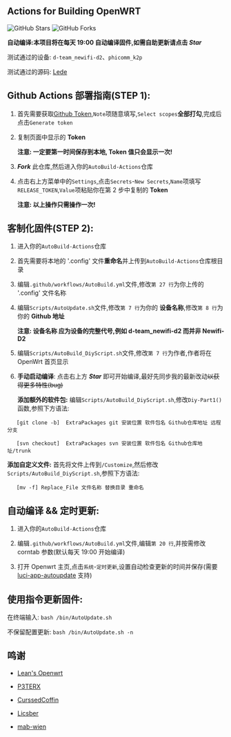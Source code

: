 ## Actions for Building OpenWRT

![GitHub Stars](https://img.shields.io/github/stars/Hyy2001X/AutoBuild-Actions.svg?style=flat-square&label=Stars&logo=github)
![GitHub Forks](https://img.shields.io/github/forks/Hyy2001X/AutoBuild-Actions.svg?style=flat-square&label=Forks&logo=github)

**自动编译:本项目将在每天 19:00 自动编译固件,如需自助更新请点击 ***Star*****

测试通过的设备: `d-team_newifi-d2`、`phicomm_k2p`

测试通过的源码: [Lede](https://github.com/coolsnowwolf/lede)

## Github Actions 部署指南(STEP 1):

1. 首先需要获取[Github Token](https://github.com/settings/tokens/new),`Note`项随意填写,`Select scopes`**全部打勾**,完成后点击`Generate token`

2. 复制页面中显示的 **Token**

   **注意: 一定要第一时间保存到本地, Token 值只会显示一次!**

3. ***Fork*** 此仓库,然后进入你的`AutoBuild-Actions`仓库

4. 点击右上方菜单中的`Settings`,点击`Secrets`-`New Secrets`,`Name`项填写`RELEASE_TOKEN`,`Value`项粘贴你在第 2 步中复制的 **Token** 

   **注意: 以上操作只需操作一次!**

## 客制化固件(STEP 2):

1. 进入你的`AutoBuild-Actions`仓库

2. 首先需要将本地的 '.config' 文件**重命名**并上传到`AutoBuild-Actions`仓库根目录

3. 编辑`.github/workflows/AutoBuild.yml`文件,修改`第 27 行`为你上传的 '.config' 文件名称

4. 编辑`Scripts/AutoUpdate.sh`文件,修改`第 7 行`为你的 **设备名称**,修改`第 8 行`为你的 **Github 地址**

   **注意: 设备名称 应为设备的完整代号,例如 d-team_newifi-d2 而并非 Newifi-D2**

5. 编辑`Scripts/AutoBuild_DiyScript.sh`文件,修改`第 7 行`为作者,作者将在 OpenWrt 首页显示

6. **手动启动编译**: 点击右上方 ***Star*** 即可开始编译,最好先同步我的最新改动~~以获得更多特性(bug)~~

   **添加额外的软件包:** 编辑`Scripts/AutoBuild_DiyScript.sh`,修改`Diy-Part1()`函数,参照下方语法:
```
   [git clone -b]  ExtraPackages git 安装位置 软件包名 Github仓库地址 远程分支
    
   [svn checkout]  ExtraPackages svn 安装位置 软件包名 Github仓库地址/trunk
```

   **添加自定义文件:** 首先将文件上传到`/Customize`,然后修改`Scripts/AutoBuild_DiyScript.sh`,参照下方语法:
```
   [mv -f] Replace_File 文件名称 替换目录 重命名
```

## 自动编译 && 定时更新:

1. 进入你的`AutoBuild-Actions`仓库

2. 编辑`.github/workflows/AutoBuild.yml`文件,编辑`第 20 行`,并按需修改 corntab 参数(默认每天 19:00 开始编译)

3. 打开 Openwrt 主页,点击`系统`-`定时更新`,设置自动检查更新的时间并保存(需要 [luci-app-autoupdate](https://github.com/Hyy2001X/luci-app-autoupdate) 支持)

## 使用指令更新固件:
   
   在终端输入: `bash /bin/AutoUpdate.sh`

   不保留配置更新: `bash /bin/AutoUpdate.sh -n`
   
## 鸣谢

   - [Lean's Openwrt](https://github.com/coolsnowwolf/lede)

   - [P3TERX](https://github.com/P3TERX/Actions-OpenWrt)
   
   - [CurssedCoffin](https://github.com/CurssedCoffin)
   
   - [Licsber](https://github.com/Licsber)
   
   - [mab-wien](https://github.com/mab-wien/openwrt-autoupdate)
